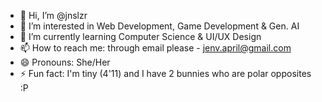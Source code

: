 - 👋 Hi, I’m @jnslzr
- 👀 I’m interested in Web Development, Game Development & Gen. AI
- 🌱 I’m currently learning Computer Science & UI/UX Design
- 📫 How to reach me: through email please - jenv.april@gmail.com
- 😄 Pronouns: She/Her
- ⚡ Fun fact: I'm tiny (4'11) and I have 2 bunnies who are polar opposites :P

<!---
jnslzr/jnslzr is a ✨ special ✨ repository because its `README.md` (this file) appears on your GitHub profile.
You can click the Preview link to take a look at your changes.
--->
